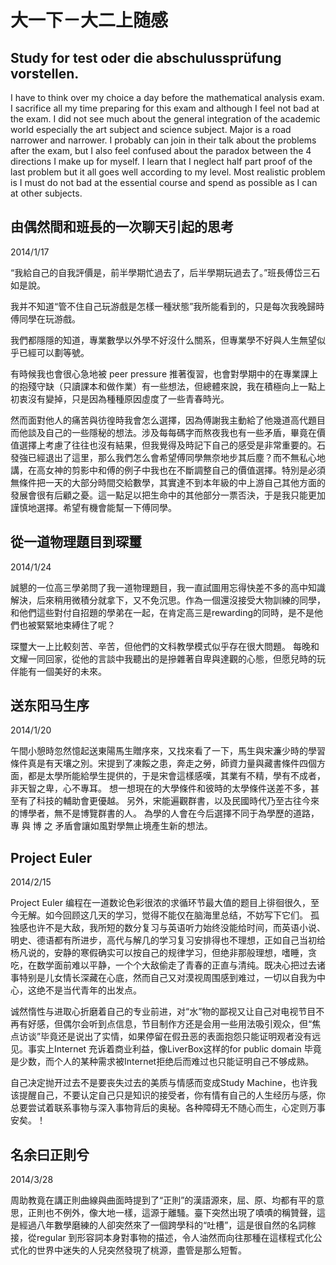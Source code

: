 # 大一下－大二上随感

## Study for test oder die abschulussprüfung vorstellen.
I have to think over my choice a day before the mathematical analysis exam. I sacrifice all my time preparing for this exam and although I feel not bad at the exam. I did not see much about the general integration of the academic world especially the art subject and science subject. Major is a road narrower and narrower. I probably can join in their talk about the problems after the exam, but I also feel confused about the paradox between the 4 directions I make up for myself. I learn that I neglect half part proof of the last problem but it all goes well according to my level. Most realistic problem is I must do not bad at the essential course and spend as possible as I can at other subjects. 

## 由偶然間和班長的一次聊天引起的思考
2014/1/17

“我給自己的自我評價是，前半學期忙過去了，后半學期玩過去了。”班長傅岱三石如是說。

我并不知道“管不住自己玩游戲是怎樣一種狀態”我所能看到的，只是每次我晚歸時傅同學在玩游戲。

我們都隱隱的知道，專業數學以外學不好沒什么關系，但專業學不好與人生無望似乎已經可以劃等號。

有時候我也會很心急地被 peer pressure 推著復習，也會對學期中的在專業課上的抱殘守缺（只讀課本和做作業）有一些想法，但總體來說，我在積極向上一點上初衷沒有變掉，只是因為種種原因虛度了一些青春時光。

然而面對他人的痛苦與彷徨時我會怎么選擇，因為傅謝我主動給了他幾道高代題目而他談及自己的一些隱秘的想法。涉及每每碼字而熬夜我也有一些矛盾，畢竟在價值選擇上考慮了往往也沒有結果，但我覺得及時記下自己的感受是非常重要的。石發強已經退出了這里，那么我們怎么會希望傅同學無奈地步其后塵？而不無私心地講，在高女神的剪影中和傅的例子中我也在不斷調整自己的價值選擇。特別是必須無條件把一天的大部分時間交給數學，其實達不到本年級的中上游自己其他方面的發展會很有后顧之憂。這一點足以把生命中的其他部分一票否決，于是我只能更加謹慎地選擇。希望有機會能幫一下傅同學。

## 從一道物理題目到琛璽
2014/1/24

誠懇的一位高三學弟問了我一道物理題目，我一直試圖用忘得快差不多的高中知識解決，后來稍用微積分就拿下，又不免沉思。作為一個還沒接受大物訓練的同學，和他們這些對付自招題的學弟在一起，在肯定高三是rewarding的同時，是不是他們也被緊緊地束縛住了呢？

琛璽大一上比較刻苦、辛苦，但他們的文科教學模式似乎存在很大問題。
每晚和文耀一同回家，從他的言談中我聽出的是摻雜著自卑與達觀的心態，但愿兒時的玩伴能有一個美好的未來。

## 送东阳马生序
2014/1/20

午間小憩時忽然憶起送東陽馬生贈序來，又找來看了一下，馬生與宋濂少時的學習條件真是有天壤之別。宋提到了凍餒之患，奔走之勞，師資力量與藏書條件四個方面，都是太學所能給學生提供的，于是宋會這樣感嘆，其業有不精，學有不成者，非天智之卑，心不專耳。
想一想現在的大學條件和彼時的太學條件送差不多，甚至有了科技的輔助會更優越。
另外，宋能遍觀群書，以及民國時代乃至古往今來的博學者，無不是博覽群書的人。
為學的人會在今后選擇不同于為學歷的道路，專 與 博 之 矛盾會讓如風對學無止境產生新的想法。

## Project Euler
2014/2/15

Project Euler 编程在一道数论色彩很浓的求循环节最大值的题目上徘徊很久，至今无解。如今回顾这几天的学习，觉得不能仅在脑海里总结，不妨写下它们。
孤独感也许不是大敌，我所短的数分复习与英语听力始终没能给时间，而英语小说、明史、德语都有所进步，高代与解几的学习复习安排得也不理想，正如自己当初给杨凡说的，安静的寒假确实可以按自己的规律学习，但绝非那般理想，嗜睡，贪吃，在数学面前难以平静，一个个大敌偷走了青春的正直与清纯。既决心把过去诸事特别是儿女情长深藏在心底，然而自己又对漠视周围感到难过，一切以自我为中心，这绝不是当代青年的出发点。

诚然惰性与进取心折磨着自己的专业前进，对“水”物的鄙视又让自己对电视节目不再有好感，但偶尔会听到点信息，节目制作方还是会用一些用法吸引观众，但“焦点访谈”毕竟还是说出了实情，如果停留在假丑恶的表面抱怨只能证明观者没有远见。事实上Internet 充诉着商业利益，像LiverBox这样的for public domain 毕竟是少数，而个人的某种需求被Internet拒绝后而难过也只能证明自己不够成熟。

自己决定抛开过去不是要丧失过去的美质与情感而变成Study Machine，也许我该提醒自己，不要认定自己只是知识的接受者，你有情有自己的人生经历与感，你总要尝试着联系事物与深入事物背后的奥秘。各种障碍无不随心而生，心定则万事安矣。！

## 名余曰正則兮
2014/3/28

周助教竟在講正則曲線與曲面時提到了“正則”的漢語源來，屈、原、均都有平的意思，正則也不例外，像大地一樣，這源于離騷。臺下突然出現了嘖嘖的稱贊聲，這是經過八年數學磨練的人卻突然來了一個跨學科的“吐槽”，這是很自然的名詞稼接，從regular 到形容詞本身對事物的描述，令人油然而向往那種在這樣程式化公式化的世界中迷失的人兒突然發現了桃源，盡管是那么短暫。